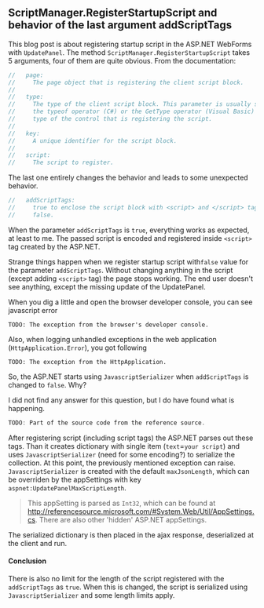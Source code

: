 ## ScriptManager.RegisterStartupScript and behavior of the last argument addScriptTags

This blog post is about registering startup script in the ASP.NET WebForms with `UpdatePanel`. The method `ScriptManager.RegisterStartupScript` takes 5 arguments, four of them are quite obvious. From the documentation:

```C#
//   page:
//     The page object that is registering the client script block.
//
//   type:
//     The type of the client script block. This parameter is usually specified by using
//     the typeof operator (C#) or the GetType operator (Visual Basic) to retrieve the
//     type of the control that is registering the script.
//
//   key:
//     A unique identifier for the script block.
//
//   script:
//     The script to register.
```

The last one entirely changes the behavior and leads to some unexpected behavior.

```C#
//   addScriptTags:
//     true to enclose the script block with <script> and </script> tags; otherwise,
//     false.
```

When the parameter `addScriptTags` is `true`, everything works as expected, at least to me. The passed script is encoded and registered inside `<script>` tag created by the ASP.NET.

Strange things happen when we register startup script with`false` value for the parameter `addScriptTags`. Without changing anything in the script (except adding `<script>` tag) the page stops working. The end user doesn't see anything, except the missing update of the UpdatePanel. 

When you dig a little and open the browser developer console, you can see javascript error

```
TODO: The exception from the browser's developer console.
```

Also, when logging unhandled exceptions in the web application (`HttpApplication.Error`), you got following

```
TODO: The exception from the HttpApplication.
```

So, the ASP.NET starts using `JavascriptSerializer` when `addScriptTags` is changed to `false`. Why?

I did not find any answer for this question, but I do have found what is happening. 

```C#
TODO: Part of the source code from the reference source.
```

After registering script (including script tags) the ASP.NET parses out these tags. Than it creates dictionary with single item (`text`=`your script`) and uses `JavascriptSerializer` (need for some encoding?) to serialize the collection. At this point, the previously mentioned exception can raise. `JavascriptSerializer` is created with the default `maxJsonLength`, which can be overriden by the appSettings with key `aspnet:UpdatePanelMaxScriptLength`. 

> This appSetting is parsed as `Int32`, which can be found at http://referencesource.microsoft.com/#System.Web/Util/AppSettings.cs. There are also other 'hidden' ASP.NET appSettings.

The serialized dictionary is then placed in the ajax response, deserialized at the client and run.

#### Conclusion

There is also no limit for the length of the script registered with the `addScriptTags` as `true`. When this is changed, the script is serialized using `JavascriptSerializer` and some length limits apply.
